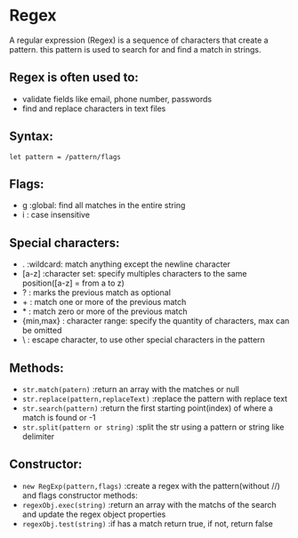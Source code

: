 # Regex
A regular expression (Regex) is a sequence of characters that create a pattern. this pattern is used to search for and find a match in strings.
## Regex is often used to:
- validate fields like email, phone number, passwords
- find and replace characters in text files
## Syntax: 
`let pattern = /pattern/flags`

## Flags:
- g :global: find all matches in the entire string
- i : case insensitive

## Special characters:
- . :wildcard: match anything except the newline character
- [a-z] :character set: specify multiples characters to the same position([a-z] = from a to z)
- ? : marks the previous match as optional
- \+ : match one or more of the previous match
- \* : match zero or more of the previous match
- {min,max} : character range: specify the quantity of characters, max can be omitted
- \ : escape character, to use other special characters in the pattern
 
 ## Methods:
- `str.match(patern)` :return an array with the matches or null
- `str.replace(pattern,replaceText)` :replace the pattern with replace text
- `str.search(pattern)` :return the first starting point(index) of where a match is found or -1
- `str.split(pattern or string)` :split the str using a pattern or string  like delimiter


## Constructor:
- `new RegExp(pattern,flags)` :create a regex with the pattern(without //) and flags
constructor methods:
- `regexObj.exec(string)` :return an array with the matchs of the search and update the regex object properties
- `regexObj.test(string)` :if has a match return true, if not, return false
